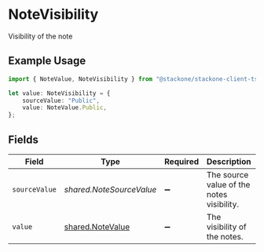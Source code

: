 # NoteVisibility

Visibility of the note

## Example Usage

```typescript
import { NoteValue, NoteVisibility } from "@stackone/stackone-client-ts/sdk/models/shared";

let value: NoteVisibility = {
    sourceValue: "Public",
    value: NoteValue.Public,
};
```

## Fields

| Field                                                       | Type                                                        | Required                                                    | Description                                                 | Example                                                     |
| ----------------------------------------------------------- | ----------------------------------------------------------- | ----------------------------------------------------------- | ----------------------------------------------------------- | ----------------------------------------------------------- |
| `sourceValue`                                               | *shared.NoteSourceValue*                                    | :heavy_minus_sign:                                          | The source value of the notes visibility.                   | Public                                                      |
| `value`                                                     | [shared.NoteValue](../../../sdk/models/shared/notevalue.md) | :heavy_minus_sign:                                          | The visibility of the notes.                                | public                                                      |